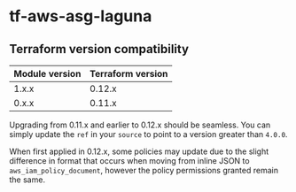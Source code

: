 # tf-aws-asg-laguna

## Terraform version compatibility

| Module version    | Terraform version |
|-------------------|-------------------|
| 1.x.x             | 0.12.x            |
| 0.x.x             | 0.11.x            |

Upgrading from 0.11.x and earlier to 0.12.x should be seamless.  You can simply update the `ref` in your `source` to point to a version greater than `4.0.0`.

When first applied in 0.12.x, some policies may update due to the slight difference in format that occurs when moving from inline JSON to `aws_iam_policy_document`, however the policy permissions granted remain the same.
